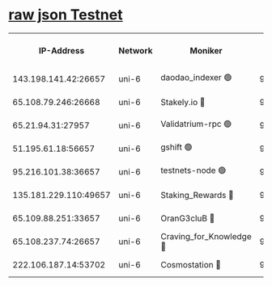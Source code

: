 [raw json Testnet](https://rpc-check.junot.stavr.tech/junot/rpc-junot-result.json)
=


<table><tr><th>IP-Address</th><th>Network</th><th>Moniker</th><th>Latest Block Height</th><th>Earliest Block Height</th><th>Catching Up</th><th>Tx Index</th><th>Voting Power</th><th>Scan Time</th></tr><tr><td>143.198.141.42:26657</td><td>uni-6</td><td>daodao_indexer 🟢</td><td>9237323</td><td>1</td><td>False</td><td>off</td><td>0</td><td>2024-03-26T07:57:41.176470752UTC</td></tr><tr><td>65.108.79.246:26668</td><td>uni-6</td><td>Stakely.io 🔴</td><td>9237318</td><td>1570872</td><td>False</td><td>on</td><td>11</td><td>2024-03-26T07:57:25.506231566UTC</td></tr><tr><td>65.21.94.31:27957</td><td>uni-6</td><td>Validatrium-rpc 🟢</td><td>9237317</td><td>2943363</td><td>False</td><td>on</td><td>0</td><td>2024-03-26T07:57:21.126236818UTC</td></tr><tr><td>51.195.61.18:56657</td><td>uni-6</td><td>gshift 🟢</td><td>9237312</td><td>7691417</td><td>False</td><td>on</td><td>0</td><td>2024-03-26T07:57:08.928604242UTC</td></tr><tr><td>95.216.101.38:36657</td><td>uni-6</td><td>testnets-node 🟢</td><td>9237319</td><td>8116304</td><td>False</td><td>on</td><td>0</td><td>2024-03-26T07:57:27.825758666UTC</td></tr><tr><td>135.181.229.110:49657</td><td>uni-6</td><td>Staking_Rewards 🔴</td><td>9237325</td><td>8388763</td><td>False</td><td>on</td><td>1008</td><td>2024-03-26T07:57:47.937549272UTC</td></tr><tr><td>65.109.88.251:33657</td><td>uni-6</td><td>OranG3cluB 🔴</td><td>9237324</td><td>8418953</td><td>False</td><td>on</td><td>11</td><td>2024-03-26T07:57:45.568527950UTC</td></tr><tr><td>65.108.237.74:26657</td><td>uni-6</td><td>Craving_for_Knowledge 🔴</td><td>9237322</td><td>9173581</td><td>False</td><td>on</td><td>9004</td><td>2024-03-26T07:57:38.302358466UTC</td></tr><tr><td>222.106.187.14:53702</td><td>uni-6</td><td>Cosmostation 🔴</td><td>9237316</td><td>9204626</td><td>False</td><td>on</td><td>109013</td><td>2024-03-26T07:57:18.795002650UTC</td></tr></table>